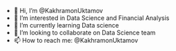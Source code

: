 - 👋 Hi, I’m @KakhramonUktamov
- 👀 I’m interested in Data Science and Financial Analysis
- 🌱 I’m currently learning Data science
- 💞️ I’m looking to collaborate on Data Science team
- 📫 How to reach me: @KakhramonUktamov 

<!---
KakhramonUktamov/KakhramonUktamov is a ✨ special ✨ repository because its `README.md` (this file) appears on your GitHub profile.
You can click the Preview link to take a look at your changes.
--->
